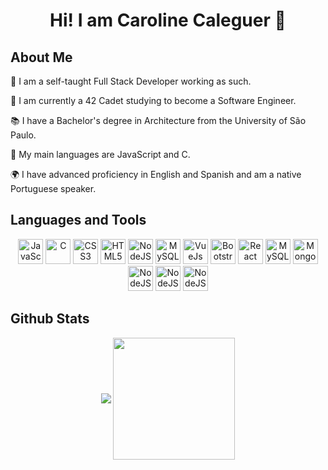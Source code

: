 <h1 align="center">Hi! I am Caroline Caleguer 👋  </h1>

## About Me
 <p align="left" width="300">
     <p>💼 I am a self-taught Full Stack Developer working as such.</p>
     <p>🌱 I am currently a 42 Cadet studying to become a Software Engineer.</p>
     <p>📚 I have a Bachelor's degree in Architecture from the University of São Paulo.</p>
     <p>🌟 My main languages are JavaScript and C.</p>
     <p>🌍 I have advanced proficiency in English and Spanish and am a native Portuguese speaker.</p>
 </p>
 
## Languages and Tools
<p align="center">
  <img src="https://cdn.jsdelivr.net/gh/devicons/devicon/icons/javascript/javascript-plain.svg" alt="JavaScript" width="40" height="40"/>
  <img src="https://cdn.jsdelivr.net/gh/devicons/devicon/icons/c/c-plain.svg" alt="C" width="40" height="40"/>
  <img src="https://cdn.jsdelivr.net/gh/devicons/devicon/icons/css3/css3-plain.svg" alt="CSS3" width="40" height="40"/>
  <img src="https://cdn.jsdelivr.net/gh/devicons/devicon/icons/html5/html5-plain.svg" alt="HTML5" width="40" height="40"/>
  <img src="https://cdn.jsdelivr.net/gh/devicons/devicon/icons/nodejs/nodejs-plain.svg" alt="NodeJS" width="40" height="40"/>
  <img src="https://cdn.jsdelivr.net/gh/devicons/devicon/icons/sqldeveloper/sqldeveloper-plain.svg" alt="MySQL" width="40" height="40"/>
  <img src="https://cdn.jsdelivr.net/gh/devicons/devicon/icons/vuejs/vuejs-original.svg" alt="VueJs" width="40" height="40"/>
  <img src="https://cdn.jsdelivr.net/gh/devicons/devicon/icons/bootstrap/bootstrap-original.svg" alt="Bootstrap" width="40" height="40"/>
  <img src="https://cdn.jsdelivr.net/gh/devicons/devicon/icons/react/react-original.svg" alt="React" width="40" height="40"/>
  <img src="https://cdn.jsdelivr.net/gh/devicons/devicon/icons/mysql/mysql-original.svg" alt="MySQL" width="40" height="40"/>
  <img src="https://cdn.jsdelivr.net/gh/devicons/devicon/icons/mongodb/mongodb-original.svg" alt="MongoDB" width="40" height="40"/>
  <img src="https://cdn.jsdelivr.net/gh/devicons/devicon/icons/photoshop/photoshop-original.svg" alt="NodeJS" width="40" height="40"/>
  <img src="https://cdn.jsdelivr.net/gh/devicons/devicon/icons/figma/figma-original.svg" alt="NodeJS" width="40" height="40"/>
  <img src="https://cdn.jsdelivr.net/gh/devicons/devicon/icons/postman/postman-plain.svg" alt="NodeJS" width="40" height="40"/>
</p>

## Github Stats
      
<p align="center">
    <img align="center" src="https://github-readme-stats.vercel.app/api?username=carolcal&show_icons=true&hide_border=true&title_color=94b4a4&amp&icon_color=FFFFFF&amp&text_color=FFFFFF&amp&bg_color=000000&count_private=true&include_all_commits=true"/>
    <img align="center" height="195px" src="https://github-readme-stats.vercel.app/api/top-langs/?username=carolcal&text_color=FFFFFF&bg_color=000000&title_color=94b4a4&langs_count=15&layout=compact&hide_border=true" />
</p>

<br/>












